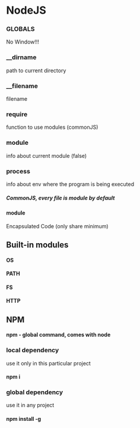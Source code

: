 # NodeJS
### GLOBALS
No Window!!!
### __dirname
path to current directory
### __filename
filename
### require
function to use modules (commonJS)
### module 
info about current module (false)
### process
info about env where the program is being executed

##### CommonJS, every file is module by default
#### module
Encapsulated Code (only share minimum)
## Built-in modules
#### OS
#### PATH
#### FS
#### HTTP

## NPM 
#### npm - global command, comes with node
### local dependency
use it only in this particular project
#### npm i <packageName>
### global dependency
use it in any project
#### npm install -g <pakageName>
